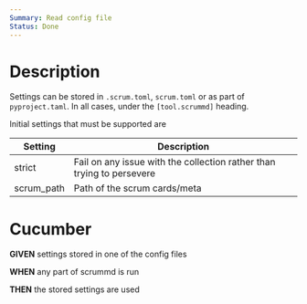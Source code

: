 ```yaml
---
Summary: Read config file
Status: Done
---
```


# Description

Settings can be stored in `.scrum.toml`, `scrum.toml` or as part of `pyproject.taml`. In all cases, under the `[tool.scrummd]` heading.

Initial settings that must be supported are

| Setting    | Description                                                           |
| ---------- | --------------------------------------------------------------------- |
| strict     | Fail on any issue with the collection rather than trying to persevere |
| scrum_path | Path of the scrum cards/meta                                          |

# Cucumber

**GIVEN** settings stored in one of the config files

**WHEN** any part of scrummd is run

**THEN** the stored settings are used
